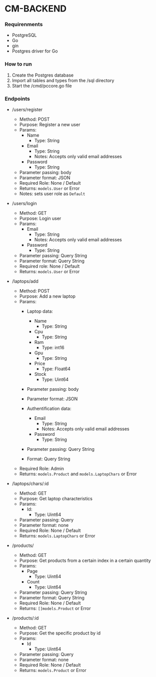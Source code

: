 # CM-BACKEND

### Requirenments
- PostgreSQL
- Go
- gin
- Postgres driver for Go

### How to run

1. Create the Postgres database
2. Import all tables and types from the /sql directory
3. Start the /cmd/pccore.go file

### Endpoints

- /users/register
    - Method: POST
    - Purpose: Register a new user
    - Params:
        - Name 
            - Type: String
        - Email
            - Type: String
            - Notes: Accepts only valid email addresses
        - Password
            - Type: String
    - Parameter passing: body
    - Parameter format: JSON
    - Required Role: None / Default
    - Returns: `models.User` or Error
    - Notes: sets user role as `Default`

- /users/login
    - Method: GET
    - Purpose: Login user
    - Params:
        - Email
            - Type: String
            - Notes: Accepts only valid email addresses
        - Password
            - Type: String
    - Parameter passing: Query String
    - Parameter format: Query String
    - Required role: None / Default
    - Returns: `models.User` or Error

- /laptops/add
    - Method: POST
    - Purpose: Add a new laptop
    - Params: 
        - Laptop data:
            - Name
                - Type: String
            - Cpu
                - Type: String
            - Ram
                - Type: int16
            - Gpu
                - Type: String
            - Price
                - Type: Float64
            - Stock
                - Type: Uint64
        - Parameter passing: body
        - Parameter format: JSON

        - Authentification data:
            - Email
                - Type: String
                - Notes: Accepts only valid email addresses
            - Password
                - Type: String
        - Parameter passing: Query String
        - Format: Query String
    - Required Role: Admin
    - Returns: `models.Product` and `models.LaptopChars` or Error

- /laptops/chars/:id
    - Method: GET
    - Purpose: Get laptop characteristics
    - Params:
        - Id:
            - Type: Uint64
    - Parameter passing: Query
    - Parameter format: none
    - Required Role: None / Default
    - Returns: `models.LaptopChars` or Error

- /products/
    - Method: GET
    - Purpose: Get products from a certain index in a certain quantity
    - Params: 
        - Page
            - Type: Uint64
        - Count
            - Type: Uint64
    - Parameter passing: Query String
    - Parameter format: Query String
    - Required Role: None / Default
    - Returns: `[]models.Product` or Error

- /products/:id
    - Method: GET
    - Purpose: Get the specific product by id
    - Params:
        - Id
            - Type: Uint64
    - Parameter passing: Query
    - Parameter format: none
    - Required Role: None / Default
    - Returns: `models.Product` or Error
